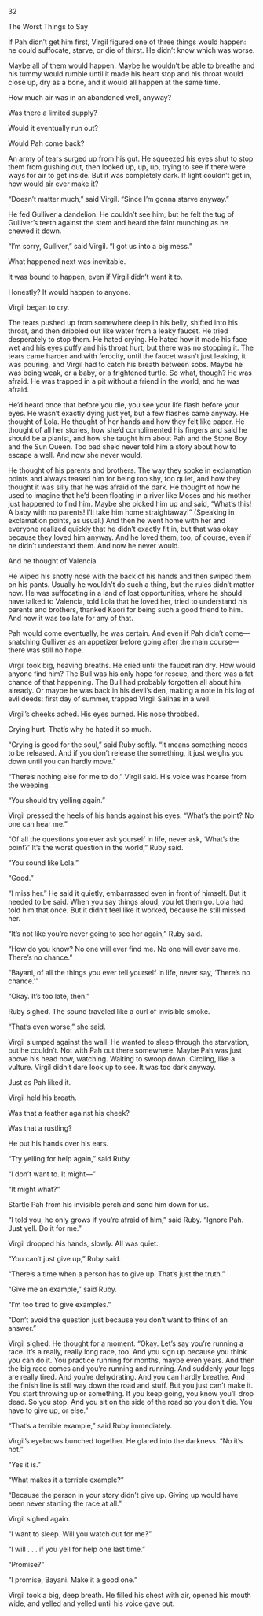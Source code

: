 32

The Worst Things to Say



If Pah didn’t get him first, Virgil figured one of three things would happen: he could suffocate, starve, or die of thirst. He didn’t know which was worse.

Maybe all of them would happen. Maybe he wouldn’t be able to breathe and his tummy would rumble until it made his heart stop and his throat would close up, dry as a bone, and it would all happen at the same time.

How much air was in an abandoned well, anyway?

Was there a limited supply?

Would it eventually run out?

Would Pah come back?

An army of tears surged up from his gut. He squeezed his eyes shut to stop them from gushing out, then looked up, up, up, trying to see if there were ways for air to get inside. But it was completely dark. If light couldn’t get in, how would air ever make it?

“Doesn’t matter much,” said Virgil. “Since I’m gonna starve anyway.”

He fed Gulliver a dandelion. He couldn’t see him, but he felt the tug of Gulliver’s teeth against the stem and heard the faint munching as he chewed it down.

“I’m sorry, Gulliver,” said Virgil. “I got us into a big mess.”

What happened next was inevitable.

It was bound to happen, even if Virgil didn’t want it to.

Honestly? It would happen to anyone.

Virgil began to cry.

The tears pushed up from somewhere deep in his belly, shifted into his throat, and then dribbled out like water from a leaky faucet. He tried desperately to stop them. He hated crying. He hated how it made his face wet and his eyes puffy and his throat hurt, but there was no stopping it. The tears came harder and with ferocity, until the faucet wasn’t just leaking, it was pouring, and Virgil had to catch his breath between sobs. Maybe he was being weak, or a baby, or a frightened turtle. So what, though? He was afraid. He was trapped in a pit without a friend in the world, and he was afraid.

He’d heard once that before you die, you see your life flash before your eyes. He wasn’t exactly dying just yet, but a few flashes came anyway. He thought of Lola. He thought of her hands and how they felt like paper. He thought of all her stories, how she’d complimented his fingers and said he should be a pianist, and how she taught him about Pah and the Stone Boy and the Sun Queen. Too bad she’d never told him a story about how to escape a well. And now she never would.

He thought of his parents and brothers. The way they spoke in exclamation points and always teased him for being too shy, too quiet, and how they thought it was silly that he was afraid of the dark. He thought of how he used to imagine that he’d been floating in a river like Moses and his mother just happened to find him. Maybe she picked him up and said, “What’s this! A baby with no parents! I’ll take him home straightaway!” (Speaking in exclamation points, as usual.) And then he went home with her and everyone realized quickly that he didn’t exactly fit in, but that was okay because they loved him anyway. And he loved them, too, of course, even if he didn’t understand them. And now he never would.

And he thought of Valencia.

He wiped his snotty nose with the back of his hands and then swiped them on his pants. Usually he wouldn’t do such a thing, but the rules didn’t matter now. He was suffocating in a land of lost opportunities, where he should have talked to Valencia, told Lola that he loved her, tried to understand his parents and brothers, thanked Kaori for being such a good friend to him. And now it was too late for any of that.

Pah would come eventually, he was certain. And even if Pah didn’t come—snatching Gulliver as an appetizer before going after the main course—there was still no hope.

Virgil took big, heaving breaths. He cried until the faucet ran dry. How would anyone find him? The Bull was his only hope for rescue, and there was a fat chance of that happening. The Bull had probably forgotten all about him already. Or maybe he was back in his devil’s den, making a note in his log of evil deeds: first day of summer, trapped Virgil Salinas in a well. 

Virgil’s cheeks ached. His eyes burned. His nose throbbed.

Crying hurt. That’s why he hated it so much.

“Crying is good for the soul,” said Ruby softly. “It means something needs to be released. And if you don’t release the something, it just weighs you down until you can hardly move.”

“There’s nothing else for me to do,” Virgil said. His voice was hoarse from the weeping. 

“You should try yelling again.”

Virgil pressed the heels of his hands against his eyes. “What’s the point? No one can hear me.”

“Of all the questions you ever ask yourself in life, never ask, ‘What’s the point?’ It’s the worst question in the world,” Ruby said.

“You sound like Lola.”

“Good.”

“I miss her.” He said it quietly, embarrassed even in front of himself. But it needed to be said. When you say things aloud, you let them go. Lola had told him that once. But it didn’t feel like it worked, because he still missed her.

“It’s not like you’re never going to see her again,” Ruby said.

“How do you know? No one will ever find me. No one will ever save me. There’s no chance.”

“Bayani, of all the things you ever tell yourself in life, never say, ‘There’s no chance.’”

“Okay. It’s too late, then.”

Ruby sighed. The sound traveled like a curl of invisible smoke.

“That’s even worse,” she said.

Virgil slumped against the wall. He wanted to sleep through the starvation, but he couldn’t. Not with Pah out there somewhere. Maybe Pah was just above his head now, watching. Waiting to swoop down. Circling, like a vulture. Virgil didn’t dare look up to see. It was too dark anyway. 

Just as Pah liked it.

Virgil held his breath.

Was that a feather against his cheek?

Was that a rustling?

He put his hands over his ears.

“Try yelling for help again,” said Ruby. 

“I don’t want to. It might—”

“It might what?”

Startle Pah from his invisible perch and send him down for us.

“I told you, he only grows if you’re afraid of him,” said Ruby. “Ignore Pah. Just yell. Do it for me.”

Virgil dropped his hands, slowly. All was quiet.

“You can’t just give up,” Ruby said.

“There’s a time when a person has to give up. That’s just the truth.”

“Give me an example,” said Ruby.

“I’m too tired to give examples.”

“Don’t avoid the question just because you don’t want to think of an answer.”

Virgil sighed. He thought for a moment. “Okay. Let’s say you’re running a race. It’s a really, really long race, too. And you sign up because you think you can do it. You practice running for months, maybe even years. And then the big race comes and you’re running and running. And suddenly your legs are really tired. And you’re dehydrating. And you can hardly breathe. And the finish line is still way down the road and stuff. But you just can’t make it. You start throwing up or something. If you keep going, you know you’ll drop dead. So you stop. And you sit on the side of the road so you don’t die. You have to give up, or else.” 

“That’s a terrible example,” said Ruby immediately.

Virgil’s eyebrows bunched together. He glared into the darkness. “No it’s not.”

“Yes it is.”

“What makes it a terrible example?”

“Because the person in your story didn’t give up. Giving up would have been never starting the race at all.”

Virgil sighed again.

“I want to sleep. Will you watch out for me?”

“I will . . . if you yell for help one last time.”

“Promise?”

“I promise, Bayani. Make it a good one.”

Virgil took a big, deep breath. He filled his chest with air, opened his mouth wide, and yelled and yelled until his voice gave out.
